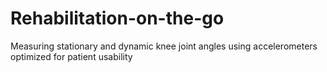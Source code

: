 # Rehabilitation-on-the-go
Measuring stationary and dynamic knee joint angles using accelerometers optimized for patient usability
